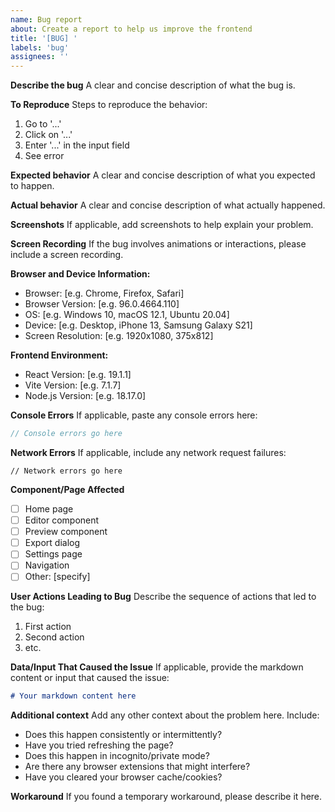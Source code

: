 ```yaml
---
name: Bug report
about: Create a report to help us improve the frontend
title: '[BUG] '
labels: 'bug'
assignees: ''
---
```


**Describe the bug**
A clear and concise description of what the bug is.

**To Reproduce**
Steps to reproduce the behavior:

1. Go to '...'
2. Click on '...'
3. Enter '...' in the input field
4. See error

**Expected behavior**
A clear and concise description of what you expected to happen.

**Actual behavior**
A clear and concise description of what actually happened.

**Screenshots**
If applicable, add screenshots to help explain your problem.

**Screen Recording**
If the bug involves animations or interactions, please include a screen recording.

**Browser and Device Information:**

- Browser: [e.g. Chrome, Firefox, Safari]
- Browser Version: [e.g. 96.0.4664.110]
- OS: [e.g. Windows 10, macOS 12.1, Ubuntu 20.04]
- Device: [e.g. Desktop, iPhone 13, Samsung Galaxy S21]
- Screen Resolution: [e.g. 1920x1080, 375x812]

**Frontend Environment:**

- React Version: [e.g. 19.1.1]
- Vite Version: [e.g. 7.1.7]
- Node.js Version: [e.g. 18.17.0]

**Console Errors**
If applicable, paste any console errors here:

```javascript
// Console errors go here
```

**Network Errors**
If applicable, include any network request failures:

```
// Network errors go here
```

**Component/Page Affected**

- [ ] Home page
- [ ] Editor component
- [ ] Preview component
- [ ] Export dialog
- [ ] Settings page
- [ ] Navigation
- [ ] Other: [specify]

**User Actions Leading to Bug**
Describe the sequence of actions that led to the bug:

1. First action
2. Second action
3. etc.

**Data/Input That Caused the Issue**
If applicable, provide the markdown content or input that caused the issue:

```markdown
# Your markdown content here
```

**Additional context**
Add any other context about the problem here. Include:

- Does this happen consistently or intermittently?
- Have you tried refreshing the page?
- Does this happen in incognito/private mode?
- Are there any browser extensions that might interfere?
- Have you cleared your browser cache/cookies?

**Workaround**
If you found a temporary workaround, please describe it here.
